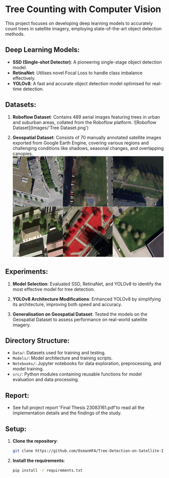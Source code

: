 # Tree Counting with Computer Vision

This project focuses on developing deep learning models to accurately count trees in satellite imagery, employing state-of-the-art object detection methods.

## Deep Learning Models:
- **SSD (Single-shot Detector)**: A pioneering single-stage object detection model.
- **RetinaNet**: Utilises novel Focal Loss to handle class imbalance effectively.
- **YOLOv8**: A fast and accurate object detection model optimised for real-time detection.

## Datasets:
1. **Roboflow Dataset**: Contains 489 aerial images featuring trees in urban and suburban areas, collated from the Roboflow platform.
   ![Roboflow Dataset](Images/'Tree Dataset.png') <!-- Add image link here -->
   
2. **Geospatial Dataset**: Consists of 70 manually annotated satellite images exported from Google Earth Engine, covering various regions and challenging conditions like shadows, seasonal changes, and overlapping canopies.
   ![Geospatial Dataset](Images/GEE_test_images.png)

## Experiments:
1. **Model Selection**: Evaluated SSD, RetinaNet, and YOLOv8 to identify the most effective model for tree detection.
   
2. **YOLOv8 Architecture Modifications**: Enhanced YOLOv8 by simplifying its architecture, improving both speed and accuracy.

3. **Generalisation on Geospatial Dataset**: Tested the models on the Geospatial Dataset to assess performance on real-world satellite imagery.

## Directory Structure:
- `Data/`: Datasets used for training and testing.
- `Models/`: Model architecture and training scripts.
- `Notebooks/`: Jupyter notebooks for data exploration, preprocessing, and model training.
- `src/`: Python modules containing reusable functions for model evaluation and data processing.

## Report:
- See full project report 'Final Thesis 23083161.pdf'to read all the implementation details and the findings of the study.

## Setup:

1. **Clone the repository**:
   ```bash
   git clone https://github.com/OsmanHFA/Tree-Detection-on-Satellite-Imagery-Using-YOLO.git
2. **Install the requirements**:
   ```bash
   pip install -r requirements.txt

